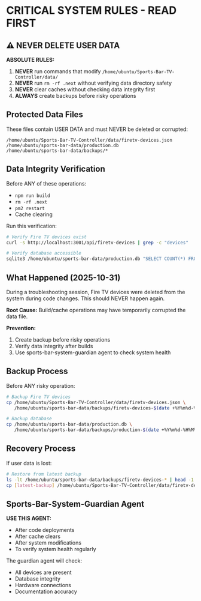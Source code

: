 # CRITICAL SYSTEM RULES - READ FIRST

## ⚠️ NEVER DELETE USER DATA

**ABSOLUTE RULES:**
1. **NEVER** run commands that modify `/home/ubuntu/Sports-Bar-TV-Controller/data/`
2. **NEVER** run `rm -rf .next` without verifying data directory safety
3. **NEVER** clear caches without checking data integrity first
4. **ALWAYS** create backups before risky operations

## Protected Data Files

These files contain USER DATA and must NEVER be deleted or corrupted:

```
/home/ubuntu/Sports-Bar-TV-Controller/data/firetv-devices.json
/home/ubuntu/sports-bar-data/production.db
/home/ubuntu/sports-bar-data/backups/*
```

## Data Integrity Verification

Before ANY of these operations:
- `npm run build`
- `rm -rf .next`
- `pm2 restart`
- Cache clearing

Run this verification:
```bash
# Verify Fire TV devices exist
curl -s http://localhost:3001/api/firetv-devices | grep -c "devices"

# Verify database accessible
sqlite3 /home/ubuntu/sports-bar-data/production.db "SELECT COUNT(*) FROM matrixConfigs;"
```

## What Happened (2025-10-31)

During a troubleshooting session, Fire TV devices were deleted from the system during code changes. This should NEVER happen again.

**Root Cause:** Build/cache operations may have temporarily corrupted the data file.

**Prevention:**
1. Create backup before risky operations
2. Verify data integrity after builds
3. Use sports-bar-system-guardian agent to check system health

## Backup Process

Before ANY risky operation:
```bash
# Backup Fire TV devices
cp /home/ubuntu/Sports-Bar-TV-Controller/data/firetv-devices.json \
   /home/ubuntu/sports-bar-data/backups/firetv-devices-$(date +%Y%m%d-%H%M%S).json

# Backup database
cp /home/ubuntu/sports-bar-data/production.db \
   /home/ubuntu/sports-bar-data/backups/production-$(date +%Y%m%d-%H%M%S).db
```

## Recovery Process

If user data is lost:
```bash
# Restore from latest backup
ls -lt /home/ubuntu/sports-bar-data/backups/firetv-devices-* | head -1
cp [latest-backup] /home/ubuntu/Sports-Bar-TV-Controller/data/firetv-devices.json
```

## Sports-Bar-System-Guardian Agent

**USE THIS AGENT:**
- After code deployments
- After cache clears
- After system modifications
- To verify system health regularly

The guardian agent will check:
- All devices are present
- Database integrity
- Hardware connections
- Documentation accuracy
